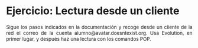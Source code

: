 # Ejercicio: Lectura desde un cliente
<div style="text-align: justify;"><font size="2"> Sigue los pasos indicados en la documentación y recoge desde un cliente de la red el correo de la cuenta alumno@avatar.doesntexist.org. Usa Evolution, en primer lugar, y después haz una lectura con los comandos POP.</font></div>
